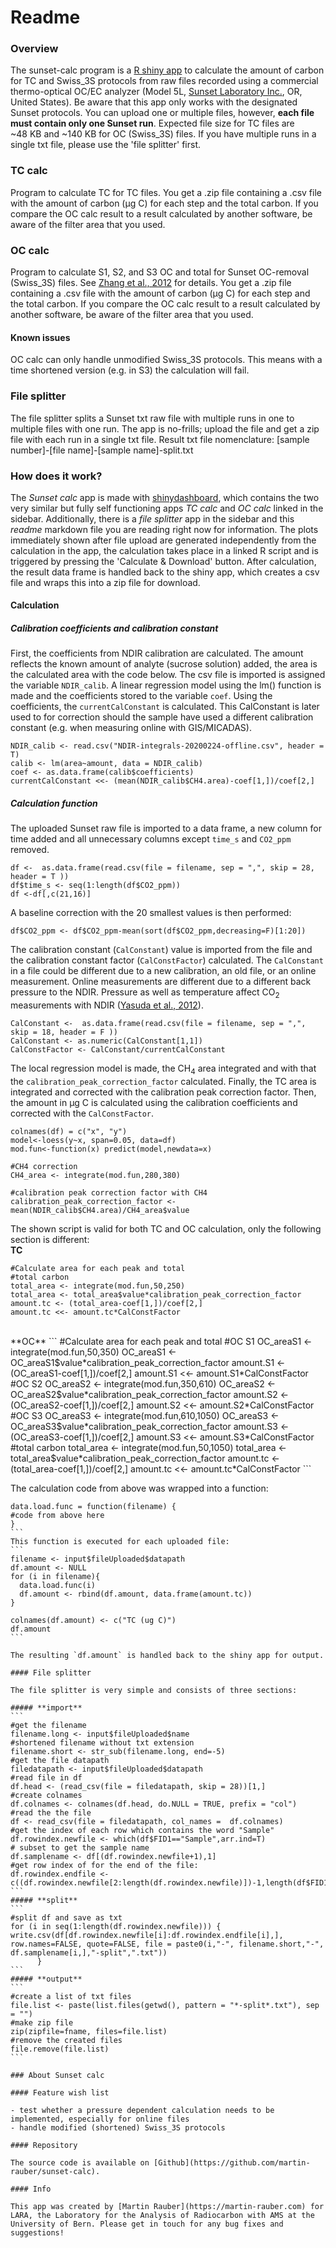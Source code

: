 # Readme

### Overview
The sunset-calc program is a [R shiny app](https://shiny.rstudio.com) to calculate the amount of carbon for TC and Swiss_3S protocols from raw files recorded using a commercial thermo-optical OC/EC analyzer (Model 5L, [Sunset Laboratory Inc.](https://www.sunlab.com), OR, United States). Be aware that this app only works with the designated Sunset protocols. You can upload one or multiple files, however, **each file must contain only one Sunset run**. Expected file size for TC files are ~48 KB and ~140 KB for OC (Swiss_3S) files. If you have multiple runs in a single txt file, please use the 'file splitter' first. 

### TC calc

Program to calculate TC for TC files. You get a .zip file containing a .csv file with the amount of carbon (µg C) for each step and the total carbon. 
If you compare the OC calc result to a result calculated by another software, be aware of the filter area that you used.

### OC calc

Program to calculate S1, S2, and S3 OC and total for Sunset OC-removal (Swiss_3S) files. See [Zhang et al., 2012](https://doi.org/10.5194/acp-12-10841-2012) for details. You get a .zip file containing a .csv file with the amount of carbon (µg C) for each step and the total carbon. 
If you compare the OC calc result to a result calculated by another software, be aware of the filter area that you used.

#### Known issues

OC calc can only handle unmodified Swiss_3S protocols. This means with a time shortened version (e.g. in S3) the calculation will fail.

### File splitter

The file splitter splits a Sunset txt raw file with multiple runs in one to multiple files with one run. The app is no-frills; upload the file and get a zip file with each run in a single txt file. Result txt file nomenclature: [sample number]-[file name]-[sample name]-split.txt 

### How does it work?

The *Sunset calc* app is made with [shinydashboard](https://rstudio.github.io/shinydashboard/), which contains the two very similar but fully self functioning apps *TC calc* and *OC calc* linked in the sidebar. Additionally, there is a *file splitter* app in the sidebar and this *readme* markdown file you are reading right now for information. The plots immediately shown after file upload are generated independently from the calculation in the app, the calculation takes place in a linked R script and is triggered by pressing the 'Calculate & Download' button. After calculation, the result data frame is handled back to the shiny app, which creates a csv file and wraps this into a zip file for download.

#### Calculation

##### **Calibration coefficients and calibration constant**

First, the coefficients from NDIR calibration are calculated. The amount reflects the known amount of analyte (sucrose solution) added, the area is the calculated area with the code below. The csv file is imported is assigned  the variable `NDIR_calib`. A linear regression model using the lm() function is made and the coefficients stored to the variable `coef`. Using the coefficients, the `currentCalConstant` is calculated. This CalConstant is later used to for correction should the sample have used a different calibration constant (e.g. when measuring online with GIS/MICADAS). <br>
```
NDIR_calib <- read.csv("NDIR-integrals-20200224-offline.csv", header = T)
calib <- lm(area~amount, data = NDIR_calib)
coef <- as.data.frame(calib$coefficients)
currentCalConstant <<- (mean(NDIR_calib$CH4.area)-coef[1,])/coef[2,]
```
##### **Calculation function**

The uploaded Sunset raw file is imported to a data frame, a new column for time added and all unnecessary columns except `time_s` and `CO2_ppm` removed. 

```
df <-  as.data.frame(read.csv(file = filename, sep = ",", skip = 28, header = T ))
df$time_s <- seq(1:length(df$CO2_ppm))
df <-df[,c(21,16)]
```
A baseline correction with the 20 smallest values is then performed: 
```
df$CO2_ppm <- df$CO2_ppm-mean(sort(df$CO2_ppm,decreasing=F)[1:20])
```
The calibration constant (`CalConstant`) value is imported from the file and the calibration constant factor (`CalConstFactor`) calculated. The `CalConstant` in a file could be different due to a new calibration, an old file, or an online measurement. Online measurements are different due to a different back pressure to the NDIR. Pressure as well as temperature affect CO<sub>2</sub> measurements with NDIR ([Yasuda et al., 2012](https://doi.org/10.3390/s120303641)).

```
CalConstant <-  as.data.frame(read.csv(file = filename, sep = ",", skip = 18, header = F ))
CalConstant <- as.numeric(CalConstant[1,1])
CalConstFactor <- CalConstant/currentCalConstant
```
  
The local regression model is made, the CH<sub>4</sub> area integrated and with that the `calibration_peak_correction_factor` calculated. Finally, the TC area is integrated and corrected with the calibration peak correction factor. Then, the amount in µg C is calculated using the calibration coefficients and corrected with the `CalConstFactor`.
  
``` 
colnames(df) = c("x", "y")
model<-loess(y~x, span=0.05, data=df)
mod.fun<-function(x) predict(model,newdata=x)

#CH4 correction
CH4_area <- integrate(mod.fun,280,380)

#calibration peak correction factor with CH4
calibration_peak_correction_factor <- mean(NDIR_calib$CH4.area)/CH4_area$value 
```
The shown script is valid for both TC and OC calculation, only the following section is different:<br>
**TC**
```
#Calculate area for each peak and total
#total carbon
total_area <- integrate(mod.fun,50,250)
total_area <- total_area$value*calibration_peak_correction_factor
amount.tc <- (total_area-coef[1,])/coef[2,]
amount.tc <<- amount.tc*CalConstFactor
```
<br>
**OC**
```
#Calculate area for each peak and total
#OC S1
OC_areaS1 <- integrate(mod.fun,50,350)
OC_areaS1 <- OC_areaS1$value*calibration_peak_correction_factor
amount.S1 <- (OC_areaS1-coef[1,])/coef[2,]
amount.S1 <<- amount.S1*CalConstFactor
#OC S2
OC_areaS2 <- integrate(mod.fun,350,610)
OC_areaS2 <- OC_areaS2$value*calibration_peak_correction_factor
amount.S2 <- (OC_areaS2-coef[1,])/coef[2,]
amount.S2 <<- amount.S2*CalConstFactor
#OC S3
OC_areaS3 <- integrate(mod.fun,610,1050)
OC_areaS3 <- OC_areaS3$value*calibration_peak_correction_factor
amount.S3 <- (OC_areaS3-coef[1,])/coef[2,]
amount.S3 <<- amount.S3*CalConstFactor
#total carbon
total_area <- integrate(mod.fun,50,1050)
total_area <- total_area$value*calibration_peak_correction_factor
amount.tc <- (total_area-coef[1,])/coef[2,]
amount.tc <<- amount.tc*CalConstFactor
```

The calculation code from above was wrapped into a function:

````
data.load.func = function(filename) {
#code from above here
} 
```
This function is executed for each uploaded file:
```
filename <- input$fileUploaded$datapath
df.amount <- NULL
for (i in filename){
  data.load.func(i)
  df.amount <- rbind(df.amount, data.frame(amount.tc))
}

colnames(df.amount) <- c("TC (ug C)")
df.amount
```

The resulting `df.amount` is handled back to the shiny app for output. 

#### File splitter

The file splitter is very simple and consists of three sections: 

##### **import**
```
#get the filename
filename.long <- input$fileUploaded$name
#shortened filename without txt extension
filename.short <- str_sub(filename.long, end=-5)
#get the file datapath
filedatapath <- input$fileUploaded$datapath   
#read file in df
df.head <- (read_csv(file = filedatapath, skip = 28))[1,]
#create colnames
df.colnames <- colnames(df.head, do.NULL = TRUE, prefix = "col")
#read the the file
df <- read_csv(file = filedatapath, col_names =  df.colnames)
#get the index of each row which contains the word "Sample"
df.rowindex.newfile <- which(df$FID1=="Sample",arr.ind=T)
# subset to get the sample name
df.samplename <- df[(df.rowindex.newfile+1),1]
#get row index of for the end of the file:
df.rowindex.endfile <- c((df.rowindex.newfile[2:length(df.rowindex.newfile)])-1,length(df$FID1))
```
##### **split**
```
#split df and save as txt
for (i in seq(1:length(df.rowindex.newfile))) {
write.csv(df[df.rowindex.newfile[i]:df.rowindex.endfile[i],], row.names=FALSE, quote=FALSE, file = paste0(i,"-", filename.short,"-", df.samplename[i,],"-split",".txt"))
      }
```
##### **output**
```
#create a list of txt files
file.list <- paste(list.files(getwd(), pattern = "*-split*.txt"), sep = "")
#make zip file
zip(zipfile=fname, files=file.list)
#remove the created files
file.remove(file.list)
```

### About Sunset calc

#### Feature wish list

- test whether a pressure dependent calculation needs to be implemented, especially for online files
- handle modified (shortened) Swiss_3S protocols

#### Repository

The source code is available on [Github](https://github.com/martin-rauber/sunset-calc).

#### Info

This app was created by [Martin Rauber](https://martin-rauber.com) for LARA, the Laboratory for the Analysis of Radiocarbon with AMS at the University of Bern. Please get in touch for any bug fixes and suggestions!



